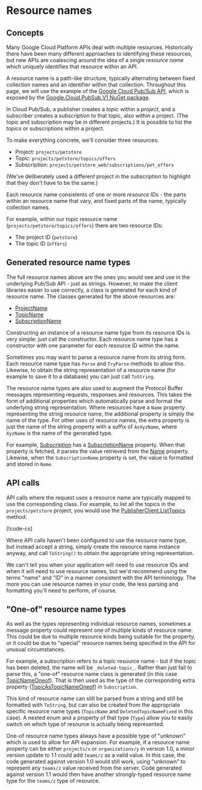 # Resource names

## Concepts

Many Google Cloud Platform APIs deal with multiple resources. Historically there
have been many different approaches to identifying these resources, but new APIs
are coalescing around the idea of a single *resource name* which uniquely identifies
that resource within an API.

A resource name is a path-like structure, typically alternating between fixed collection
names and an identifier within that collection. Throughout this page, we will use
the example of the [Google Cloud Pub/Sub API](https://cloud.google.com/pubsub/overview),
which is exposed by the [Google.Cloud.PubSub.V1 NuGet package](https://www.nuget.org/packages/Google.Cloud.PubSub.V1).

In Cloud Pub/Sub, a publisher creates a *topic* within a *project*, and a subscriber creates
a *subscription* to that topic, also within a project. (The topic and subscription may be in different projects.)
It is possible to list the topics or subscriptions within a project.

To make everything concrete, we'll consider three resources:

- Project: `projects/petstore`
- Topic: `projects/petstore/topics/offers`
- Subscription: `projects/petstore_web/subscriptions/pet_offers`

(We've deliberately used a different project in the subscription to highlight that they don't have to be the same.)

Each resource name consistents of one or more *resource IDs* - the parts within an resource name that vary, and fixed
parts of the name, typically collection names.

For example, within our topic resource name (`projects/petstore/topics/offers`) there are two resource IDs:

- The project ID (`petstore`)
- The topic ID (`offers`)

## Generated resource name types

The full resource names above are the ones you would see and use in the underlying Pub/Sub API - just as strings. However, to
make the client libraries easier to use correctly, a class is generated for each kind of resource name. The classes
generated for the above resources are:

- [ProjectName](Google.Cloud.PubSub.V1/api/Google.Cloud.PubSub.V1.ProjectName.html)
- [TopicName](Google.Cloud.PubSub.V1/api/Google.Cloud.PubSub.V1.TopicName.html)
- [SubscriptionName](Google.Cloud.PubSub.V1/api/Google.Cloud.PubSub.V1.SubscriptionName.html)

Constructing an instance of a resource name type from its resource IDs is very simple: just call the constructor. Each
resource name type has a constructor with one parameter for each resource ID within the name.

Sometimes you may want to parse a resource name from its string form. Each resource name type has `Parse` and `TryParse`
methods to allow this. Likewise, to obtain the string representation of a resource name (for example to save it to a database)
you can just call `ToString`.

The resource name types are also used to augment the Protocol Buffer messages representing requests, responses and resources. This
takes the form of additional properties which automatically parse and format the underlying string representation. Where resources
have a `Name` property representing the string resource name, the additional property is simply the name of the type. For other
uses of resource names, the extra property is just the name of the string property with a suffix of `AsXyzName`, where `XyzName` is
the name of the generated type.

For example, [Subscription](Google.Cloud.PubSub.V1/api/Google.Cloud.PubSub.V1.Subscription.html) has
a [SubscriptionName](Google.Cloud.PubSub.V1/api/Google.Cloud.PubSub.V1/api/Google.Cloud.PubSub.V1.Subscription.html#Google_Cloud_PubSub_V1_Subscription_SubscriptionName)
property. When that property is fetched, it parses the value retrieved from the [Name](Google.Cloud.PubSub.V1/api/Google.Cloud.PubSub.V1/api/Google.Cloud.PubSub.V1.Subscription.html#Google_Cloud_PubSub_V1_Subscription_Name) property. Likewise, when the `SubscriptionName` property is
set, the value is formatted and stored in `Name`.

## API calls

API calls where the request uses a resource name are typically mapped to use the corresponding class. For example, to list all the topics
in the `projects/petstore` project, you would use the [PublisherClient.ListTopics](Google.Cloud.PubSub.V1/api/Google.Cloud.PubSub.V1.PublisherClient.html#Google_Pubsub_V1_PublisherClient_ListTopics_Google_Cloud_PubSub_V1_ProjectName_System_String_System_Nullable_System_Int32__Google_Api_Gax_CallSettings_) method:

[!code-cs[](obj/snippets/Google.Cloud.Docs.ResourceName.txt#ListTopics)]

Where API calls haven't been configured to use the resource name type, but instead accept a string, simply create the
resource name instance anyway, and call `ToString()` to obtain the appropriate string representation.

We can't tell you when your application will need to use resource IDs and when it will need to use resource names, but we'd recommend
using the terms "name" and "ID" in a manner consistent with the API terminology. The more you can use resource names in your code, the
less parsing and formatting you'll need to perform, of course.

## "One-of" resource name types

As well as the types representing individual resource names, sometimes a message property could represent one of multiple
kinds of resource name. This could be due to multiple resource kinds being suitable for the property, or it could be due to "special"
resource names being specified in the API for unusual circumstances.

For example, a subscription refers to a topic resource name - but if the topic has been deleted, the name will be `_deleted-topic_`.
Rather than just fail to parse this, a "one-of" resource name class is generated (in this case
[TopicNameOneof](Google.Cloud.PubSub.V1/api/Google.Cloud.PubSub.V1.TopicNameOneof.html)). That is then used as the type of the
corresponding extra property ([TopicAsTopicNameOneof](Google.Cloud.PubSub.V1/api/Google.Cloud.PubSub.V1/api/Google.Cloud.PubSub.V1.Subscription.html#Google_Cloud_PubSub_V1_Subscription_TopicAsTopicNameOneof)) in `Subscription`.

This kind of resource name can still be parsed from a string and still be formatted with `ToString`, but can also be created
from the appropriate specific resource name types (`TopicName` and `DeletedTopicNameFixed` in this case). A nested enum and a property
of that type (`Type`) allow you to easily switch on which type of resource is actually being represented.

One-of resource name types always have a possible type of "unknown" which is used to allow for API expansion. For example,
if a resource name property can be either `projects/x` or `organizations/y` in version 1.0, a minor version update to 1.1
could add `teams/z` as a valid value. In this case, the code generated against version 1.0 would still work, using "unknown"
to represent any `teams/z` value received from the server. Code generated against version 1.1 would then have another strongly-typed
resource name type for the `teams/z` type of resource.
